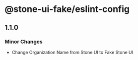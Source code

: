 # @stone-ui-fake/eslint-config

## 1.1.0

### Minor Changes

- Change Organization Name from Stone UI to Fake Stone UI
